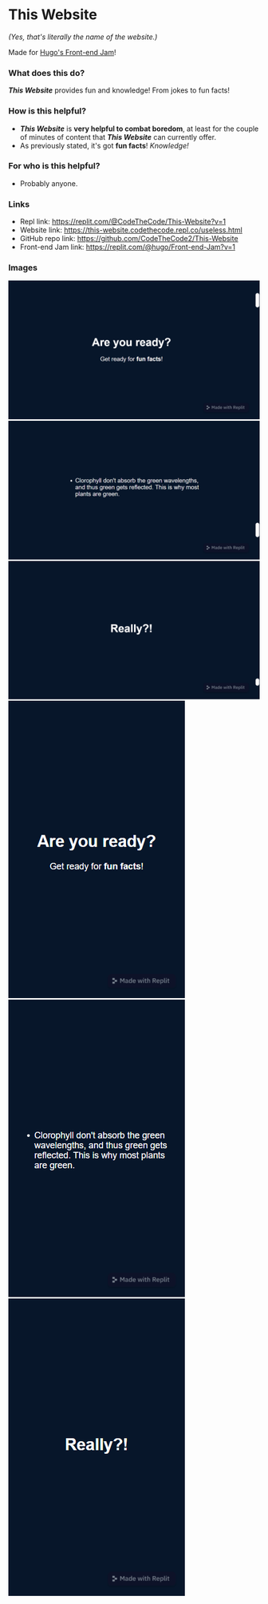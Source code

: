 # This Website
*(Yes, that's literally the name of the website.)*

Made for [Hugo's Front-end Jam](https://replit.com/@hugo/Front-end-Jam?v=1)!

### What does this do?
***This Website*** provides fun and knowledge! From jokes to fun facts!

### How is this helpful?
* ***This Website*** is **very helpful to combat boredom**, at least for the couple of minutes of content that ***This Website*** can currently offer.
* As previously stated, it's got **fun facts**! *Knowledge!*

### For who is this helpful?
* Probably anyone.

### Links
* Repl link: https://replit.com/@CodeTheCode/This-Website?v=1
* Website link: https://this-website.codethecode.repl.co/useless.html
* GitHub repo link: https://github.com/CodeTheCode2/This-Website
* Front-end Jam link: https://replit.com/@hugo/Front-end-Jam?v=1

### Images
![Image of This Website 1 (desktop)](screenshots/desktop/screenshot2.png) 
![Image of This Website 2 (desktop)](screenshots/desktop/screenshot1.png)
![Image of This Website 3 (desktop)](screenshots/desktop/screenshot0.png)
![Image of This Website 1 (mobile)](screenshots/mobile/screenshot2.png)
![Image of This Website 2 (mobile)](screenshots/mobile/screenshot1.png)
![Image of This Website 3 (mobile)](screenshots/mobile/screenshot0.png)
